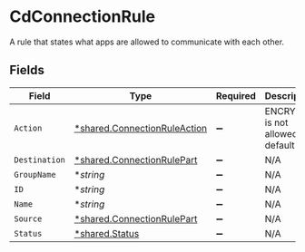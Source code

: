 # CdConnectionRule

A rule that states what apps are allowed to communicate with each other.


## Fields

| Field                                                                              | Type                                                                               | Required                                                                           | Description                                                                        |
| ---------------------------------------------------------------------------------- | ---------------------------------------------------------------------------------- | ---------------------------------------------------------------------------------- | ---------------------------------------------------------------------------------- |
| `Action`                                                                           | [*shared.ConnectionRuleAction](../../../pkg/models/shared/connectionruleaction.md) | :heavy_minus_sign:                                                                 | ENCRYPT is not allowed in default rule                                             |
| `Destination`                                                                      | [*shared.ConnectionRulePart](../../../pkg/models/shared/connectionrulepart.md)     | :heavy_minus_sign:                                                                 | N/A                                                                                |
| `GroupName`                                                                        | **string*                                                                          | :heavy_minus_sign:                                                                 | N/A                                                                                |
| `ID`                                                                               | **string*                                                                          | :heavy_minus_sign:                                                                 | N/A                                                                                |
| `Name`                                                                             | **string*                                                                          | :heavy_minus_sign:                                                                 | N/A                                                                                |
| `Source`                                                                           | [*shared.ConnectionRulePart](../../../pkg/models/shared/connectionrulepart.md)     | :heavy_minus_sign:                                                                 | N/A                                                                                |
| `Status`                                                                           | [*shared.Status](../../../pkg/models/shared/status.md)                             | :heavy_minus_sign:                                                                 | N/A                                                                                |